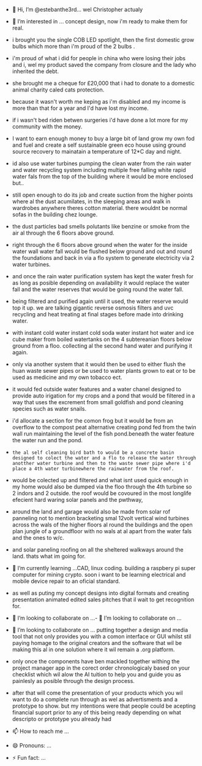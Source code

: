 - 👋 Hi, I’m @estebanthe3rd... wel Christopher actualy   
- 👀 I’m interested in ... concept design, now i'm ready to make them for real.
-  i brought you the single COB LED spotlight, then the first domestic grow bulbs which more than i'm proud of the 2 bulbs .
-  i'm proud of what i did for people in china who were losing their jobs and i, wel my product saved the company from closure and the lady who inherited the debt.
-  she brought me a cheque for £20,000 that i had to donate to a domestic animal charity caled cats protection.
- because it wasn't worth me keping as i'm disabled and my income is more than that for a year and I'd have lost my income.
- if i wasn't bed riden betwen surgeries i'd have done a lot more for my community with the money.
-  I want to earn enough money to buy a large bit of land grow my own fod and fuel and create a self sustainable green eco house using ground source recovery to mainatain a temperature of 12*C day and night.
-  id also use water turbines pumping the clean water from the rain water and water recycling system including multiple free falling white rapid water fals from the top of the building where it would be more enclosed but..
-  still open enough to do its job and create suction from the higher points where al the dust acumilates, in the sleeping areas and walk in wardrobes anywhere theres cotton material. there wouldnt be normal sofas in the building chez lounge.
- the dust particles bad smells polutants like benzine or smoke from the air al through the 6 floors above ground.
-   right through the 6 floors above ground when the water for the inside water wall water fall would be flushed below ground and out and round the foundations and back in via a flo system to generate electricity via 2 water turbines.
-   and once the rain water purification system has kept the water fresh for as long as posible depending on availability it would replace the water fall and the water reserves that would be going round the water fall.
-    being filtered and purified again until it used, the water reserve would top it up. we are talking gigantic reverse osmosis filters and uvc recycling and heat treating at final stages before made into drinking water.
-    with instant cold water instant cold soda water instant hot water and ice cube maker from boiled watertanks on the 4 subtereanian floors below ground from a floo. collecting al the second hand water and purifying it again.
-    only via another system that it would then be used to either flush the huan waste sewer pipes or be used to water plants grown to eat or to be used as medicine and my own tobacco ect.
-   it would fed outside water features and a water chanel designed to provide auto irigation for my crops and a pond that would be filtered in a way that uses the excrement from small goldfish and pond cleaning species such as water snails.
-    i'd allocate a section for the comon frog but it would be from an overflow to the compost peat alternative creating pond fed from the twin wall run maintaining the level of the fish pond.beneath the water feature the water run and the pond.
-     the al self cleaning bird bath to would be a concrete basin designed to colect the water and a flo to release the water through anotther water turbine and then to the waste sewer pipe where i'd place a 4th water turbinewhere the rainwater from the roof.
-  would be colected up and filtered and what isnt used quick enough in my home would also be dumped via the floo through the 4th turbine so 2 indors and 2 outside. the roof would be covoured in the most longlife efecient hard waring solar panels and the pwthway,
-  around the land and garage would also be made from solar rof panneling not to mention bracketing smal 12volt vertical wind turbines across the wals of the higher floors al round the buildings and the open plan jungle of a groundfloor with no wals at al apart from the water fals and the ones to w/c.
-  and solar paneling roofing on all the sheltered walkways around the land. thats what im going for.
- 🌱 I’m currently learning ...CAD, linux coding. building a raspbery pi super computer for mining crypto. soon i want to be learning electrical and mobile device repair to an oficial standard.
- as well as puting my concept designs into digital formats and creating presentation animated edited sales pitches that il wait to get recognition for.
- 💞️ I’m looking to collaborate on ...- 💞️ I’m looking to collaborate on ...
- 💞️ I’m looking to collaborate on ... putting together a design and media tool that not only provides you with a comon interface or GUI whilst stil paying homage to the original creators and the software that wil be making this al in one solution where it wil remain a .org platform.
- only once the components have ben mackled together withing the project manager app in the corect order chronologicaly based on your checklist which wil alow the AI tuition to help you and guide you as painlesly as posible through the design process.
-  after that will come the presentation of your products which you wil want to do a complete run through as wel as advertisments and a prototype to show. but my intentions were that people could be acepting financial suport prior to any of this being ready depending on what descripto or prototype you already had 

- 📫 How to reach me ...
- 😄 Pronouns: ...
- ⚡ Fun fact: ...

<!---
estebanthe3rd/estebanthe3rd is a ✨ special ✨ repository because its `README.md` (this file) appears on your GitHub profile.
You can click the Preview link to take a look at your changes.
--->
